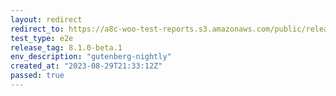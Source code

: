 ```yaml
---
layout: redirect
redirect_to: https://a8c-woo-test-reports.s3.amazonaws.com/public/release/8.1.0-beta.1/gutenberg-nightly/e2e/index.html
test_type: e2e
release_tag: 8.1.0-beta.1
env_description: "gutenberg-nightly"
created_at: "2023-08-29T21:33:12Z"
passed: true
---
```


